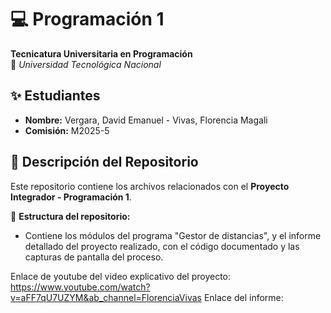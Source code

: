 # 💻 Programación 1  
**Tecnicatura Universitaria en Programación**  
📍 *Universidad Tecnológica Nacional*  

## ✨ Estudiantes  
- **Nombre:** Vergara, David Emanuel - Vivas, Florencia Magali 
- **Comisión:** M2025-5

## 📂 Descripción del Repositorio  
Este repositorio contiene los archivos relacionados con el **Proyecto Integrador - Programación 1**.  

📌 **Estructura del repositorio:**  
- Contiene los módulos del programa "Gestor de distancias", y el informe detallado del proyecto realizado, con el código documentado y las capturas de pantalla del proceso.  

Enlace de youtube del video explicativo del proyecto: https://www.youtube.com/watch?v=aFF7qU7UZYM&ab_channel=FlorenciaVivas
Enlace del informe: 

